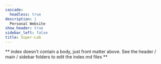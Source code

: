 ```yaml
---
cascade:
  headless: true
description: |
  Personal Website
show_header: true
sidebar_left: false
title: Super-Lab
---
```


** index doesn't contain a body, just front matter above.
See the header / main / sidebar folders to edit the index.md files **

